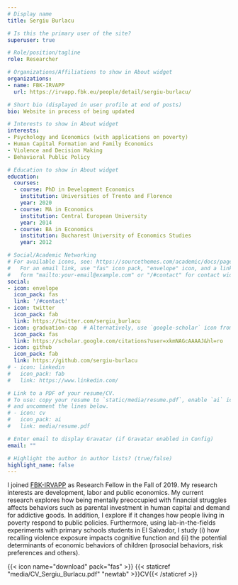 ```yaml
---
# Display name
title: Sergiu Burlacu

# Is this the primary user of the site?
superuser: true

# Role/position/tagline
role: Researcher

# Organizations/Affiliations to show in About widget
organizations:
- name: FBK-IRVAPP
  url: https://irvapp.fbk.eu/people/detail/sergiu-burlacu/

# Short bio (displayed in user profile at end of posts)
bio: Website in process of being updated

# Interests to show in About widget
interests:
- Psychology and Economics (with applications on poverty)
- Human Capital Formation and Family Economics
- Violence and Decision Making
- Behavioral Public Policy

# Education to show in About widget
education:
  courses:
  - course: PhD in Development Economics
    institution: Universities of Trento and Florence
    year: 2020
  - course: MA in Economics
    institution: Central European University
    year: 2014
  - course: BA in Economics
    institution: Bucharest University of Economics Studies
    year: 2012

# Social/Academic Networking
# For available icons, see: https://sourcethemes.com/academic/docs/page-builder/#icons
#   For an email link, use "fas" icon pack, "envelope" icon, and a link in the
#   form "mailto:your-email@example.com" or "/#contact" for contact widget.
social:
- icon: envelope
  icon_pack: fas
  link: '/#contact'
- icon: twitter
  icon_pack: fab
  link: https://twitter.com/sergiu_burlacu
- icon: graduation-cap  # Alternatively, use `google-scholar` icon from `ai` icon pack
  icon_pack: fas
  link: https://scholar.google.com/citations?user=xkmNAGcAAAAJ&hl=ro
- icon: github
  icon_pack: fab
  link: https://github.com/sergiu-burlacu
# - icon: linkedin
#   icon_pack: fab
#   link: https://www.linkedin.com/

# Link to a PDF of your resume/CV.
# To use: copy your resume to `static/media/resume.pdf`, enable `ai` icons in `params.toml`, 
# and uncomment the lines below.
# - icon: cv
#   icon_pack: ai
#   link: media/resume.pdf

# Enter email to display Gravatar (if Gravatar enabled in Config)
email: ""

# Highlight the author in author lists? (true/false)
highlight_name: false
---
```


I joined <a href="https://irvapp.fbk.eu/">FBK-IRVAPP</a> as Research Fellow in the Fall of 2019. My research interests are development, labor and public economics. My current research explores how being mentally preoccupied with financial struggles affects behaviors such as parental investment in human capital and demand for addictive goods. In addition, I explore if it changes how people living in poverty respond to public policies. Furthermore, using lab-in-the-fields experiments with primary schools students in El Salvador, I study (i) how recalling violence exposure impacts cognitive function and (ii) the potential determinants of economic behaviors of children (prosocial behaviors, risk preferences and others). 



{{< icon name="download" pack="fas" >}}  {{< staticref "media/CV_Sergiu_Burlacu.pdf" "newtab" >}}CV{{< /staticref >}}
